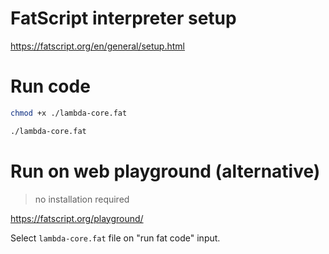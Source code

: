 # FatScript interpreter setup

https://fatscript.org/en/general/setup.html

# Run code

```sh
chmod +x ./lambda-core.fat

./lambda-core.fat
```

# Run on web playground (alternative)

> no installation required

https://fatscript.org/playground/

Select `lambda-core.fat` file on "run fat code" input.
